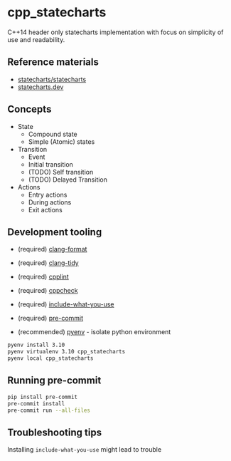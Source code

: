 # cpp_statecharts

C++14 header only statecharts implementation with focus on simplicity of use and readability.

## Reference materials

- [statecharts/statecharts](https://github.com/statecharts/statecharts)
- [statecharts.dev](https://statecharts.dev)

## Concepts

- State
  - Compound state
  - Simple (Atomic) states
- Transition
  - Event
  - Initial transition
  - (TODO) Self transition
  - (TODO) Delayed Transition
- Actions
  - Entry actions
  - During actions
  - Exit actions

## Development tooling

- (required) [clang-format](https://clang.llvm.org/docs/ClangFormat.html)

- (required) [clang-tidy](https://clang.llvm.org/extra/clang-tidy/)

- (required) [cpplint](https://github.com/cpplint/cpplint)

- (required) [cppcheck](https://github.com/danmar/cppcheck)

- (required) [include-what-you-use](https://github.com/include-what-you-use/include-what-you-use)

- (required) [pre-commit](https://github.com/pre-commit/pre-commit)

- (recommended) [pyenv](https://github.com/pyenv/pyenv) - isolate python environment

```bash
pyenv install 3.10
pyenv virtualenv 3.10 cpp_statecharts
pyenv local cpp_statecharts
```

## Running pre-commit

```bash
pip install pre-commit
pre-commit install
pre-commit run --all-files
```

## Troubleshooting tips

Installing `include-what-you-use` might lead to trouble
